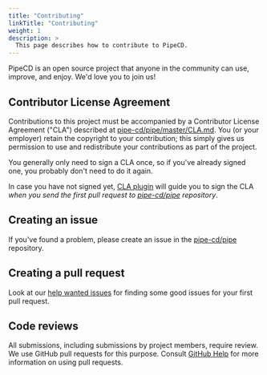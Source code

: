 ```yaml
---
title: "Contributing"
linkTitle: "Contributing"
weight: 1
description: >
  This page describes how to contribute to PipeCD.
---
```


PipeCD is an open source project that anyone in the community can use, improve, and enjoy. We'd love you to join us! 

## Contributor License Agreement

Contributions to this project must be accompanied by a Contributor License Agreement ("CLA") described at [pipe-cd/pipe/master/CLA.md](https://github.com/pipe-cd/pipe/blob/master/CLA.md). You (or your employer) retain the copyright to your contribution; this simply gives us permission to use and redistribute your contributions as part of the project.

You generally only need to sign a CLA once, so if you've already signed one, you probably don't need to do it again.

In case you have not signed yet, [CLA plugin](docs/plugins/cla) will guide you to sign the CLA _when you send the first pull request to [pipe-cd/pipe](https://github.com/pipe-cd/pipe) repository_.

## Creating an issue

If you've found a problem, please create an issue in the [pipe-cd/pipe](https://github.com/pipe-cd/pipe/issues) repository.

## Creating a pull request

Look at our [help wanted issues](https://github.com/pipe-cd/pipe/issues?utf8=%E2%9C%93&q=is%3Aissue+is%3Aopen+label%3Akind%2Fhelp-wanted) for finding some good issues for your first pull request.

## Code reviews

All submissions, including submissions by project members, require review. We use GitHub pull requests for this purpose. Consult [GitHub Help](https://help.github.com/en/github/collaborating-with-issues-and-pull-requests/about-pull-requests) for more information on using pull requests.
